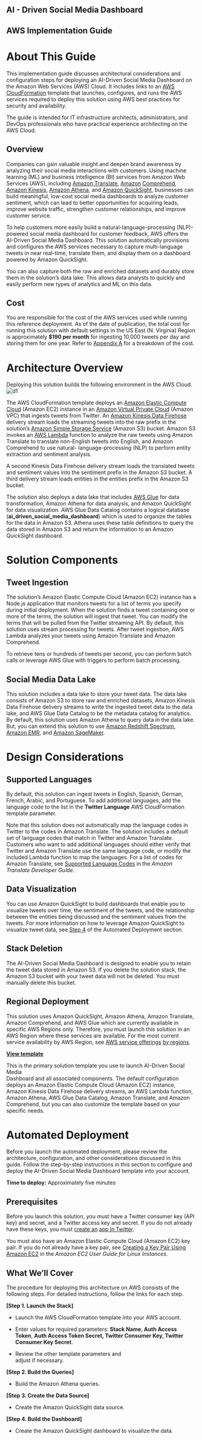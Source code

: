 <h2 id="ai---driven-social-media-dashboard">AI - Driven Social Media Dashboard</h2>
<h2 id="aws-implementation-guide">AWS Implementation Guide</h2>
<h1 id="about-this-guide">About This Guide</h1>
<p>This  implementation  guide  discusses  architectural  considerations  and  configuration  steps  for deploying  an  AI-Driven  Social  Media  Dashboard  on  the  Amazon  Web  Services  (AWS)  Cloud. It  includes  links  to  an  <a href="http://aws.amazon.com/cloudformation/">AWS  CloudFormation</a> template  that  launches,  configures,  and  runs  the AWS services required to deploy this solution using AWS best practices for security and availability.</p>
<p>The guide is intended for IT infrastructure architects, administrators, and DevOps professionals who have practical experience architecting on the AWS Cloud.</p>
<h2 id="overview"><strong>Overview</strong></h2>
<p>Companies can gain valuable insight and deepen brand awareness by analyzing their social media interactions with customers. Using machine learning (ML) and business intelligence (BI) services from Amazon Web Services (AWS), including <a href="https://aws.amazon.com/translate/">Amazon Translate</a>, <a href="https://aws.amazon.com/comprehend/">Amazon</a>  <a href="https://aws.amazon.com/comprehend/">Comprehend</a>, <a href="https://aws.amazon.com/kinesis/">Amazon Kinesis</a>, <a href="https://aws.amazon.com/athena/">Amazon Athena</a>, and <a href="https://aws.amazon.com/quicksight/">Amazon QuickSight</a>, businesses can build meaningful, low-cost social media dashboards to analyze customer sentiment, which can lead to better opportunities for acquiring leads, improve website traffic, strengthen customer relationships, and improve customer service.</p>
<p>To help customers more easily build a natural-language-processing (NLP)-powered social media  dashboard  for  customer  feedback,  AWS  offers  the  AI-Driven  Social  Media  Dashboard. This  solution  automatically  provisions  and  configures  the  AWS  services  necessary  to  capture multi-language tweets in near real-time, translate them, and display them on a dashboard powered by Amazon  QuickSight.</p>
<p>You can also capture both the raw and enriched datasets and durably store them in the solution’s data lake. This allows data analysts to quickly and easily perform new types of analytics and ML on this data.</p>
<h2 id="cost">Cost</h2>
<p>You are responsible for the cost of the AWS services used while running this reference deployment.  As  of  the  date  of publication,  the  total  cost  for  running  this  solution  with  default settings  in  the  US  East (N.  Virginia)  Region  is  approximately <strong>$190  per  month</strong> for  ingesting 10,000  tweets  per  day  and  storing  them  for  one  year.  Refer  to <a href="#_bookmark22">Appendix  A</a> for  a  breakdown of  the  cost.</p>
<h1 id="architecture-overview">Architecture Overview</h1>
<p>Deploying this solution builds the following environment in the AWS Cloud.<br>
<img src="https://user-images.githubusercontent.com/38825810/77616867-4c421280-6f65-11ea-8ed0-931b7785933e.jpg" alt="d1"></p>
<p>The AWS CloudFormation  template deploys  an <a href="https://aws.amazon.com/ec2/">Amazon Elastic Compute Cloud</a>  (Amazon EC2)  instance  in  an <a href="https://aws.amazon.com/vpc/">Amazon  Virtual  Private  Cloud</a> (Amazon  VPC)  that  ingests  tweets  from Twitter.  An <a href="https://aws.amazon.com/kinesis/data-firehose/">Amazon  Kinesis  Data  Firehose</a> delivery  stream  loads  the  streaming  tweets  into the raw prefix  in  the  solution’s <a href="https://aws.amazon.com/s3/">Amazon  Simple  Storage  Service</a> (Amazon  S3)  bucket.  Amazon S3  invokes  an <a href="https://aws.amazon.com/lambda/">AWS  Lambda</a> function  to  analyze  the  raw  tweets  using  Amazon  Translate  to translate  non-English  tweets into  English,  and  Amazon Comprehend  to use natural- language-processing  (NLP)  to  perform entity  extraction and  sentiment  analysis.</p>
<p>A second Kinesis Data Firehose delivery stream loads the translated tweets and sentiment values into the sentiment prefix in the Amazon S3 bucket. A third delivery stream loads entities in the entities prefix in the Amazon S3 bucket.</p>
<p>The solution also deploys a data lake that includes <a href="https://aws.amazon.com/glue/">AWS Glue</a>  for data transformation, Amazon Athena for data analysis, and Amazon QuickSight for data visualization. AWS Glue Data  Catalog  contains  a  logical  database  (<strong>ai_driven_social_media_dashboard</strong>)  which is used to organize the tables for the data in Amazon S3. Athena uses these table definitions to query the data stored in Amazon S3 and return the information to an Amazon QuickSight dashboard.</p>
<h1 id="solution-components">Solution Components</h1>
<h2 id="tweet-ingestion">Tweet Ingestion</h2>
<p>The solution’s Amazon Elastic Compute Cloud (Amazon EC2) instance has a Node.js application that monitors  tweets  for a  list  of  terms  you specify  during initial  deployment. When  the  solution finds  a  tweet  containing one or  more  of  the  terms,  the  solution  will  ingest that  tweet.  You  can  modify  the terms  that  will  be  pulled  from  the  Twitter  streaming  API.  By default,  this  solution uses  stream processing  for  tweets.  After  tweet  ingestion,  AWS  Lambda analyzes  your  tweets  using Amazon Translate and  Amazon Comprehend.</p>
<p>To retrieve tens or hundreds of tweets per second, you can perform batch calls or leverage AWS Glue with triggers to perform batch processing.</p>
<h2 id="social-media-data-lake">Social Media Data Lake</h2>
<p>This solution includes a data lake to store your tweet data. The data lake consists of Amazon S3 to store raw and enriched datasets, Amazon Kinesis Data Firehose delivery streams to write  the  ingested  tweet  data  to  the  data  lake,  and AWS  Glue  Data  Catalog  to  be  the  metadata catalog for analytics. By default, this solution uses Amazon Athena to query data in the data lake.  But,  you  can  extend  this  solution  to  use  <a href="https://docs.aws.amazon.com/redshift/latest/dg/c-getting-started-using-spectrum.html">Amazon  Redshift  Spectrum</a>,  <a href="https://aws.amazon.com/emr/">Amazon  EMR</a>,  and <a href="https://aws.amazon.com/sagemaker/">Amazon  SageMaker</a>.</p>
<h1 id="design-considerations">Design Considerations</h1>
<h2 id="supported-languages">Supported Languages</h2>
<p>By default, this solution can ingest tweets in English, Spanish, German, French, Arabic, and Portuguese. To add additional languages, add the language code to the list in the <strong>Twitter Language</strong> AWS CloudFormation template parameter.</p>
<p>Note  that  this  solution  does  not  automatically  map  the  language  codes  in  Twitter  to  the  codes in Amazon Translate. The solution includes a default set of language codes that match in Twitter and Amazon Translate. Customers who want to add additional languages should either verify that Twitter and Amazon Translate use the same language code, or modify the included Lambda function to map the languages. For a list of codes for Amazon Translate, see <a href="https://docs.aws.amazon.com/translate/latest/dg/how-it-works.html#how-it-works-language-codes">Supported Language Codes</a> in the <em>Amazon Translate Developer  Guide</em>.</p>
<h2 id="data-visualization">Data Visualization</h2>
<p>You  can  use  Amazon  QuickSight  to  build  dashboards  that  enable  you  to  visualize  tweets  over time, the sentiment of the tweets, and the relationship between the entities being discussed and  the  sentiment  values  from  the  tweets. For  more  information  on  how  to  leverage  Amazon QuickSight to visualize tweet data, see <a href="#_bookmark18">Step 4</a> of the Automated Deployment  section.</p>
<h2 id="stack-deletion">Stack Deletion</h2>
<p>The AI-Driven Social Media Dashboard is designed to enable you to retain the tweet data stored  in  Amazon  S3.  If  you  delete  the  solution  stack,  the  Amazon  S3  bucket with  your  tweet data will not be deleted. You must manually delete this  bucket.</p>
<h2 id="regional-deployment">Regional Deployment</h2>
<p>This solution uses Amazon QuickSight, Amazon Athena, Amazon Translate, Amazon Comprehend, and AWS Glue which are currently available in specific AWS Regions only. Therefore, you must launch this solution in an AWS Region where these services are available.  For  the  most  current  service  availability  by  AWS  Region,  see <a href="https://aws.amazon.com/about-aws/global-infrastructure/regional-product-services/">AWS  service  offerings</a>  <a href="https://aws.amazon.com/about-aws/global-infrastructure/regional-product-services/">by  regions</a>.</p>
<p><a href="https://s3.amazonaws.com/solutions-reference/ai-driven-social-media-dashboard/latest/ai-driven-social-media-dashboard.template"><strong>View template</strong></a></p>
<p>This is the primary solution template you use to launch AI-Driven Social Media<br>
Dashboard and all associated components. The default configuration deploys an Amazon Elastic Compute Cloud (Amazon EC2) instance, Amazon Kinesis Data Firehose delivery streams, an AWS Lambda function, Amazon Athena, AWS Glue Data Catalog, Amazon Translate,  and  Amazon  Comprehend,  but  you  can  also  customize  the  template  based  on  your specific  needs.</p>
<h1 id="automated-deployment">Automated Deployment</h1>
<p>Before you launch the automated deployment, please review the architecture, configuration, and  other  considerations  discussed  in  this  guide.  Follow  the  step-by-step  instructions  in  this section to configure and deploy the AI-Driven Social Media Dashboard template into your account.</p>
<p><strong>Time to deploy:</strong> Approximately five minutes</p>
<h2 id="prerequisites">Prerequisites</h2>
<p>Before  you  launch  this  solution,  you  must  have  a  Twitter  consumer  key  (API  key)  and  secret, and  a  Twitter  access  key  and  secret.  If  you  do  not  already  have  these  keys,  you  must <a href="https://developer.twitter.com/en/apps">create  an</a>  <a href="https://developer.twitter.com/en/apps">app in  Twitter</a>.</p>
<p>You  must  also  have  an  Amazon  Elastic  Compute  Cloud  (Amazon  EC2)  key pair.  If  you  do  not already  have  a  key pair,  see <a href="https://docs.aws.amazon.com/AWSEC2/latest/UserGuide/ec2-key-pairs.html#having-ec2-create-your-key-pair">Creating  a Key Pair  Using Amazon EC2</a> in  the  <em>Amazon  EC2  User Guide  for Linux  Instances</em>.</p>
<h2 id="what-we’ll-cover">What We’ll Cover</h2>
<p>The procedure for deploying this architecture on AWS consists of the following steps. For detailed instructions, follow the links for each step.</p>
<p><strong>[Step  1.  Launch  the  Stack]</strong></p>
<ul>
<li>
<p>Launch the AWS CloudFormation template into your AWS  account.</p>
</li>
<li>
<p>Enter values for required parameters: <strong>Stack Name</strong>, <strong>Auth Access<br>
Token</strong>, <strong>Auth Access Token Secret, Twitter Consumer Key, Twitter<br>
Consumer Key  Secret</strong>.</p>
</li>
<li>
<p>Review the other template parameters and<br>
adjust if necessary.</p>
</li>
</ul>
<p><strong>[Step  2.  Build  the Queries]</strong></p>
<ul>
<li>Build the Amazon Athena  queries.</li>
</ul>
<p><strong>[Step 3. Create the Data Source]</strong></p>
<ul>
<li>Create the Amazon QuickSight data  source.</li>
</ul>
<p><strong>[Step 4. Build the Dashboard]</strong></p>
<ul>
<li>Create the Amazon QuickSight dashboard to visualize the  data.</li>
</ul>

